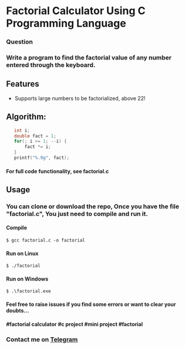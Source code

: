 # Factorial Calculator Using C Programming Language

### Question
### Write a program to find the factorial value of any number entered through the keyboard.

## Features

- Supports large numbers to be factorialized, above 22!

## Algorithm:
```c
   int i;
   double fact = 1;
   for(; i >= 1; --i) {
       fact *= i;
   }
   printf("%.9g", fact);
```
#### For full code functionality, see factorial.c


## Usage
### You can clone or download the repo, Once you have the file "factorial.c", You just need to compile and run it.
#### Compile 
```
$ gcc factorial.c -o factorial

```
#### Run on Linux
``` 
$ ./factorial
```
#### Run on Windows
```
$ .\factorial.exe
```
#### Feel free to raise issues if you find some errors or want to clear your doubts...

#### #factorial calculator #c project #mini project #factorial

### Contact me on <a href="https://t.me/Anonymous_M21"> Telegram </a>

